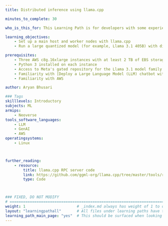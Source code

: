 ```yaml
---
title: Distributed inference using llama.cpp

minutes_to_complete: 30

who_is_this_for: This Learning Path is for developers with some experience using llama.cpp who want to learn distributed inference.

learning_objectives: 
    - Set up a main host and worker nodes with llama.cpp
    - Run a large quantized model (for example, Llama 3.1 405B) with distributed CPU inference on Arm machines

prerequisites:
    - Three AWS c8g.16xlarge instances with at least 2 TB of EBS storage
    - Python 3 installed on each instance
    - Access to Meta's gated repository for the Llama 3.1 model family and a Hugging Face token to download models
    - Familiarity with [Deploy a Large Language Model (LLM) chatbot with llama.cpp using KleidiAI on Arm servers](/learning-paths/servers-and-cloud-computing/llama-cpu)
    - Familiarity with AWS

author: Aryan Bhusari

### Tags
skilllevels: Introductory
subjects: ML
armips:
    - Neoverse
tools_software_languages:
    - LLM
    - GenAI
    - AWS
operatingsystems:
    - Linux



further_reading:
    - resource:
        title: llama.cpp RPC server code
        link: https://github.com/ggml-org/llama.cpp/tree/master/tools/rpc
        type: Code



### FIXED, DO NOT MODIFY
# ================================================================================
weight: 1                       # _index.md always has weight of 1 to order correctly
layout: "learningpathall"       # All files under learning paths have this same wrapper
learning_path_main_page: "yes"  # This should be surfaced when looking for related content. Only set for _index.md of learning path content.
---
```

